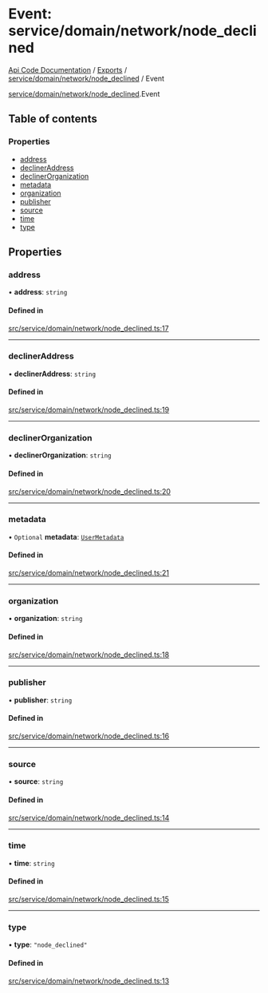 # Event: service/domain/network/node_declined
[Api Code Documentation](../README.md) / [Exports](../modules.md) / [service/domain/network/node\_declined](../modules/service_domain_network_node_declined.md) / Event

[service/domain/network/node\_declined](../modules/service_domain_network_node_declined.md).Event

## Table of contents

### Properties

- [address](service_domain_network_node_declined.Event.md#address)
- [declinerAddress](service_domain_network_node_declined.Event.md#declineraddress)
- [declinerOrganization](service_domain_network_node_declined.Event.md#declinerorganization)
- [metadata](service_domain_network_node_declined.Event.md#metadata)
- [organization](service_domain_network_node_declined.Event.md#organization)
- [publisher](service_domain_network_node_declined.Event.md#publisher)
- [source](service_domain_network_node_declined.Event.md#source)
- [time](service_domain_network_node_declined.Event.md#time)
- [type](service_domain_network_node_declined.Event.md#type)

## Properties

### address

• **address**: `string`

#### Defined in

[src/service/domain/network/node_declined.ts:17](https://github.com/openkfw/TruBudget/blob/92640998/api/src/service/domain/network/node_declined.ts#L17)

___

### declinerAddress

• **declinerAddress**: `string`

#### Defined in

[src/service/domain/network/node_declined.ts:19](https://github.com/openkfw/TruBudget/blob/92640998/api/src/service/domain/network/node_declined.ts#L19)

___

### declinerOrganization

• **declinerOrganization**: `string`

#### Defined in

[src/service/domain/network/node_declined.ts:20](https://github.com/openkfw/TruBudget/blob/92640998/api/src/service/domain/network/node_declined.ts#L20)

___

### metadata

• `Optional` **metadata**: [`UserMetadata`](../modules/service_domain_metadata.md#usermetadata)

#### Defined in

[src/service/domain/network/node_declined.ts:21](https://github.com/openkfw/TruBudget/blob/92640998/api/src/service/domain/network/node_declined.ts#L21)

___

### organization

• **organization**: `string`

#### Defined in

[src/service/domain/network/node_declined.ts:18](https://github.com/openkfw/TruBudget/blob/92640998/api/src/service/domain/network/node_declined.ts#L18)

___

### publisher

• **publisher**: `string`

#### Defined in

[src/service/domain/network/node_declined.ts:16](https://github.com/openkfw/TruBudget/blob/92640998/api/src/service/domain/network/node_declined.ts#L16)

___

### source

• **source**: `string`

#### Defined in

[src/service/domain/network/node_declined.ts:14](https://github.com/openkfw/TruBudget/blob/92640998/api/src/service/domain/network/node_declined.ts#L14)

___

### time

• **time**: `string`

#### Defined in

[src/service/domain/network/node_declined.ts:15](https://github.com/openkfw/TruBudget/blob/92640998/api/src/service/domain/network/node_declined.ts#L15)

___

### type

• **type**: ``"node_declined"``

#### Defined in

[src/service/domain/network/node_declined.ts:13](https://github.com/openkfw/TruBudget/blob/92640998/api/src/service/domain/network/node_declined.ts#L13)
